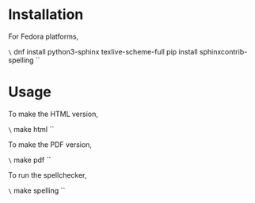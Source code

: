 # Installation

For Fedora platforms,

`\`
dnf install python3-sphinx texlive-scheme-full
pip install sphinxcontrib-spelling
\``

# Usage

To make the HTML version,

`\`
make html
\``

To make the PDF version,

`\`
make pdf
\``

To run the spellchecker,

`\`
make spelling
\``
